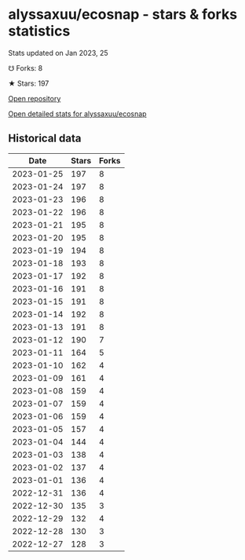 # alyssaxuu/ecosnap - stars & forks statistics

Stats updated on Jan 2023, 25

☋ Forks: 8

★ Stars: 197

[Open repository](https://github.com/alyssaxuu/ecosnap)

[Open detailed stats for alyssaxuu/ecosnap](https://reviewgithub.com/rep/alyssaxuu/ecosnap)

## Historical data
| Date | Stars | Forks |
|------|-------|-------|
| 2023-01-25 | 197 | 8 | 
| 2023-01-24 | 197 | 8 | 
| 2023-01-23 | 196 | 8 | 
| 2023-01-22 | 196 | 8 | 
| 2023-01-21 | 195 | 8 | 
| 2023-01-20 | 195 | 8 | 
| 2023-01-19 | 194 | 8 | 
| 2023-01-18 | 193 | 8 | 
| 2023-01-17 | 192 | 8 | 
| 2023-01-16 | 191 | 8 | 
| 2023-01-15 | 191 | 8 | 
| 2023-01-14 | 192 | 8 | 
| 2023-01-13 | 191 | 8 | 
| 2023-01-12 | 190 | 7 | 
| 2023-01-11 | 164 | 5 | 
| 2023-01-10 | 162 | 4 | 
| 2023-01-09 | 161 | 4 | 
| 2023-01-08 | 159 | 4 | 
| 2023-01-07 | 159 | 4 | 
| 2023-01-06 | 159 | 4 | 
| 2023-01-05 | 157 | 4 | 
| 2023-01-04 | 144 | 4 | 
| 2023-01-03 | 138 | 4 | 
| 2023-01-02 | 137 | 4 | 
| 2023-01-01 | 136 | 4 | 
| 2022-12-31 | 136 | 4 | 
| 2022-12-30 | 135 | 3 | 
| 2022-12-29 | 132 | 4 | 
| 2022-12-28 | 130 | 3 | 
| 2022-12-27 | 128 | 3 | 


